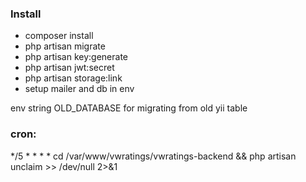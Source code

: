 ### Install
* composer install
* php artisan migrate
* php artisan key:generate
* php artisan jwt:secret
* php artisan storage:link
* setup mailer and db in env

env string OLD_DATABASE for migrating from old yii table

### cron:
*/5 * * * * cd /var/www/vwratings/vwratings-backend && php artisan unclaim >> /dev/null 2>&1

